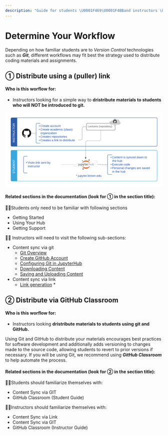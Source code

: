 ```yaml
---
description: "Guide for students \U0001F469‍\U0001F4BBand instructors \U0001F468‍\U0001F3EBto choosing a workflow and finding related documentation"
---
```


# Determine Your Workflow

Depending on how familiar students are to _Version Control_ technologies such as _**Git**_, different workflows may fit best the strategy used to distribute coding materials and assignments. 

## ① Distribute using a \(puller\) link

#### Who is this worflow for:

* Instructors looking for a simple way to **dristribute materials to students who will NOT be introduced to git.** 

![Workflow when synching content using a \(special\) link](.gitbook/assets/auto-pull.png)

#### Related sections in the documentation \(look for  ① in the section title\):

👩‍💻Students only need to be familiar with following sections

* Getting Started  
* Using Your Hub
* Getting Support 

👨‍🏫 Instructors will need to visit the following sub-sections:

* Content sync via git
  * [Git Overview](git-basics/overview.md)
  * [Create GitHub Account](git-basics/create-github-account.md)
  * [Configuring Git in JupyterHub](git-basics/configure-git-and-github.md)
  * [Downloading Content](git-basics/git-clone.md)
  * [Saving and Uploading Content](git-basics/saving-and-uploading-git-commit-push.md)
* Content sync via link
  * [Link generation](content-sync-via-link/nbgitpuller.md)
    * 

## ② Distribute via GitHub Classroom



#### Who is this worflow for:

* Instructors looking  **dristribute materials to students using git and GitHub.** 

Using Git and GitHub to distribute your materials encourages best practices for software development and additionally adds versioning to changes made to the source code, allowing students to revert to prior versions if necessary. If you will be using Git, we recommend using _**GitHub Classroom**_  to help automate the process.  

#### Related sections in the documentation \(look for  ② in the section title\):

👩‍💻Students  should familiarize themselves with:  

* Content Sync via GIT
* GitHub Classroom \(Student Guide\)

👨‍🏫Instructors should familiarize themselves with:

* Content Sync via Link
* Content Sync via GIT
* GitHub Classroom \(Instructor Guide\)

 

